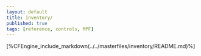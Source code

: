 ```yaml
---
layout: default
title: inventory/
published: true
tags: [reference, controls, MPF]
---
```


[%CFEngine_include_markdown(../../masterfiles/inventory/README.md)%]
